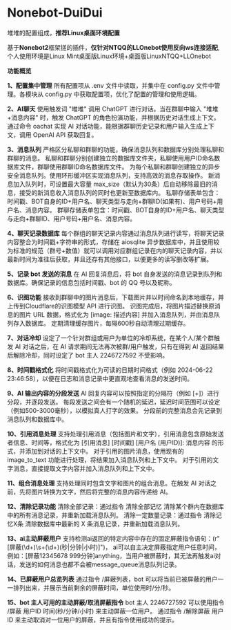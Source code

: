 # Nonebot-DuiDui

堆堆的配置组成，**推荐Linux桌面环境配置**

基于**Nonebot2**框架搓的插件，**仅针对NTQQ的LLOnebot使用反向ws连接适配**,个人使用环境是Linux Mint桌面版Linux环境+桌面版LinuxNTQQ+LLOnebot

**功能概览**

**1、配置集中管理**
所有配置项从 .env 文件中读取，并集中在 config.py 文件中管理。各模块从 config.py 中获取配置项，优化了配置的管理和使用逻辑。

**2、AI聊天**
使用触发词 "堆堆" 调用 ChatGPT 进行对话。当在群聊中输入 "堆堆+消息内容" 时，触发 ChatGPT 的角色扮演功能，并根据历史对话生成上下文。
通过命令 oachat 实现 AI 对话功能，能根据群聊历史记录和用户输入生成上下文，调用 OpenAI API 获取回复。

**3、消息队列**
严格区分私聊和群聊的功能，确保消息队列和数据库分别处理私聊和群聊的消息。
私聊和群聊分别创建独立的数据库文件夹，私聊使用用户ID命名数据库文件，群聊使用群聊ID命名数据库文件。
为每个私聊和群聊创建独立的异步安全消息队列。使用环形缓冲区实现消息队列，支持高效的消息存取操作。
新消息加入队列时，可设置最大容量 max_size（默认为30条）后自动移除最旧的消息，接受的新消息收入消息队列的同时也更新至数据库内。
私聊存储表单包含：时间戳、BOT自身的ID+用户名、聊天类型与走向+群聊ID(如果有)、用户号码+用户名、消息内容。
群聊存储表单包含：时间戳、BOT自身的ID+用户名、聊天类型与走向+群聊ID、用户号码+用户名、消息内容。

**4、聊天记录数据库**
每个群组的聊天记录内容通过消息队列进行读写，将聊天记录内容整合为时间戳+字符串的形式，存储在 aiosqlite 异步数据库中，并且使用较为标准的规范（群号+数值）就可以调用对应群组记录在内的聊天记录内容，并以最新时间为准往后获取，并且还存有其他接口，以便更多的读写删改等扩展。

**5、记录 bot 发送的消息**
在 AI 回复消息后，将 bot 自身发送的消息记录到队列和数据库。确保记录的信息包括时间戳、bot 的 QQ 号以及昵称。

**6、识图功能**
接收到群聊中的图片消息后，下载图片并以时间命名到本地缓存，并上传到Cloudflare的识图模型 API 进行识图。
识图完成后，将图片描述替换原消息的图片 URL 数据，格式化为 [image: 描述内容] 并加入消息队列，并由消息队列存入数据库。
定期清理缓存图片，每隔600秒自动清理过期缓存。

**7、对话冷却**
设定了一个针对群组或用户为单位的冷却系统，在某个人/某个群触发 AI 对话之后，在 AI 请求期间无法再次被群/用户触发，只有在得到 AI 返回结果后解除冷却，同时设定了 bot 主人 2246727592 不受影响。

**8、时间戳格式化**
将时间戳格式化为可读的日期时间格式（例如 2024-06-22 23:46:58），以便在日志和消息记录中更直观地查看消息的发送时间。

**9、AI 输出内容的分段发送**
AI 回复内容可以按照指定的分隔符（例如 [+]）进行分段，并逐段发送。
每段发送之间会有一个随机的延迟，延迟时间范围可以设定（例如500-3000毫秒），以模拟真人打字的效果。
分段前的完整消息会先记录到消息队列和数据库中。

**10、引用消息处理**
支持处理引用消息（包括图片和文字），引用消息包含原始发送者信息、时间等，格式化为 [引用消息] [时间戳] [用户名 (用户ID)]: 消息内容 的形式，并添加到对话的上下文中。
对于引用的图片消息，使用现有的 image_to_text 功能进行处理，将结果加入消息队列和上下文中。
对于引用的文字消息，直接提取文字内容并加入消息队列和上下文中。

**11、组合消息处理**
支持处理同时包含文字和图片的组合消息。在触发 AI 对话之前，先将图片转换为文字，然后将完整的消息内容传递给 AI。

**12、清除记录功能**
清除全部记录：通过指令 清除全部记忆 清除某个群内在数据库中的所有消息记录，并重新加载消息队列。
清除一定数量记录：通过指令 清除记忆X条 清除数据库中最新的 X 条消息记录，并重新加载消息队列。

**13、ai主动屏蔽用户**
支持检测ai返回的特定内容中存在的固定屏蔽指令语句：(r"\[屏蔽(\d+)\s+(\d+)(秒|分钟|小时)\]")，
ai可以自主决定屏蔽指定用户任意时间，例如：[屏蔽12345678 999分钟]anything，当用户被屏蔽时，其无法再触发ai对话，发送的如何消息也都不会被message_queue消息队列记录。

**14、已屏蔽用户总览列表**
通过指令 /屏蔽列表，bot 可以将当前已被屏蔽的用户一一排列出来，并展示当前剩余的屏蔽时间，单位使用时/分/秒。

**15、bot 主人可用的主动屏蔽/取消屏蔽指令**
bot 主人 2246727592 可以使用指令 /屏蔽 用户ID 时间(秒/分钟/小时) 来主动屏蔽一位用户。
通过指令 /解除屏蔽 用户ID 来主动取消对一位用户的屏蔽，并且有指令使用成功的提示。
